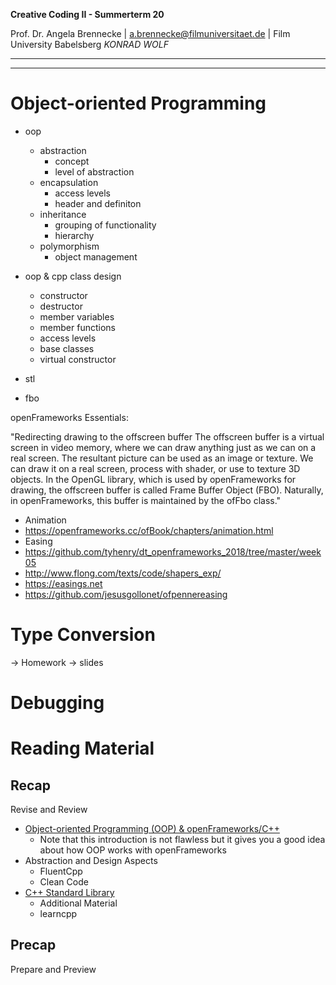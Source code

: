 <!-- ---  
title: Creative Coding II
author: Angela Brennecke
affiliation: Film University Babelsberg KONRAD WOLF
date: Summer term 20
---   -->
**Creative Coding II - Summerterm 20**

Prof. Dr. Angela Brennecke | a.brennecke@filmuniversitaet.de | Film University Babelsberg *KONRAD WOLF*

---

--- 

# Object-oriented Programming


- oop
  - abstraction
    - concept
    - level of abstraction
  - encapsulation
    - access levels
    - header and definiton
  - inheritance
    - grouping of functionality
    - hierarchy
  - polymorphism
    - object management
- oop & cpp class design
  - constructor
  - destructor
  - member variables
  - member functions
  - access levels
  - base classes
  - virtual constructor



- stl

- fbo

openFrameworks Essentials:

"Redirecting drawing to the offscreen buffer
The offscreen buffer is a virtual screen in video memory, where we can draw anything just as we can on a real screen. The resultant picture can be used as an image or texture. We can draw it on a real screen, process with shader, or use to texture 3D objects.
In the OpenGL library, which is used by openFrameworks for drawing, the offscreen
buffer is called Frame Buffer Object (FBO). Naturally, in openFrameworks, this buffer is maintained by the ofFbo class."

- Animation
- https://openframeworks.cc/ofBook/chapters/animation.html
- Easing 
- https://github.com/tyhenry/dt_openframeworks_2018/tree/master/week05
- http://www.flong.com/texts/code/shapers_exp/
- https://easings.net
- https://github.com/jesusgollonet/ofpennereasing


# Type Conversion

-> Homework
-> slides

# Debugging




# Reading Material

## Recap 

Revise and Review

- [Object-oriented Programming (OOP) & openFrameworks/C++](https://openframeworks.cc/ofBook/chapters/OOPs!.html)
  - Note that this introduction is not flawless but it gives you a good idea about how OOP works with openFrameworks
- Abstraction and Design Aspects
  - FluentCpp
  - Clean Code
- [C++ Standard Library](http://www.cppforschool.com/tutorial/libraryfunc.html)
  - Additional Material
  - learncpp

## Precap

Prepare and Preview


